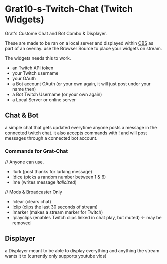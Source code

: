 # Grat10-s-Twitch-Chat (Twitch Widgets)
Grat's Custome Chat and Bot Combo & Displayer.

These are made to be ran on a local server and displayed within [OBS](https://obsproject.com/) as part of an overlay.
use the Browser Source to place your widgets on stream.

The widgets needs this to work.
- an Twitch API token
- your Twitch username
- your OAuth
- a Bot account OAuth (or your own again, it will just post under your name then)
- a Bot Twitch Username (or your own again)
- a Local Server or online server

## Chat & Bot
a simple chat that gets updated everytime anyone posts a message in the connected twitch chat.
it also accepts commands with !<YourCommand> and will post messages through a connected bot account.

### Commands for Grat-Chat
// Anyone can use.
- !lurk (post thanks for lurking message)
- !dice (picks a random number between 1 & 6)
- !me (writes message *italicized*)
  
// Mods & Broadcaster Only
- !clear (clears chat)
- !clip (clips the last 30 seconds of stream)
- !marker (makes a stream marker for Twitch)
- !playclips (enables Twitch clips linked in chat play, but muted) <- may be removed
                                                                      
## Displayer
a Displayer meant to be able to display everything and anything the stream wants it to (currently only supports youtube vids)

                                                                      
